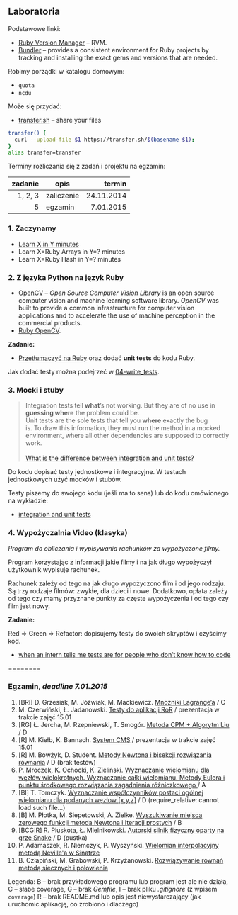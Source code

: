 ## Laboratoria

Podstawowe linki:

* [Ruby Version Manager](http://rvm.io/) – RVM.
* [Bundler](http://bundler.io/) – provides a consistent environment
  for Ruby projects by tracking and installing the exact gems and
  versions that are needed.

Robimy porządki w katalogu domowym:

* `quota`
* `ncdu`

Może się przydać:

* [transfer.sh](https://transfer.sh/) –
  share your files

```sh
transfer() {
  curl --upload-file $1 https://transfer.sh/$(basename $1);
}
alias transfer=transfer
```

Terminy rozliczania się z zadań i projektu na egzamin:

| zadanie | opis       | termin     |
|--------:|----------- |-----------:|
| 1, 2, 3 | zaliczenie | 24.11.2014 |
| 5       | egzamin    |  7.01.2015 |

### 1. Zaczynamy

* [Learn X in Y minutes](http://learnxinyminutes.com/docs/ruby/)
* Learn X=Ruby Arrays in Y=? minutes
* Learn X=Ruby Hash in Y=? minutes


### 2. Z języka Python na język Ruby

* [OpenCV](http://opencv.org/) – *Open Source Computer Vision Library*
  is an open source computer vision and machine learning software
  library. *OpenCV* was built to provide a common infrastructure for
  computer vision applications and to accelerate the use of machine
  perception in the commercial products.
* [Ruby OpenCV](https://github.com/ruby-opencv/ruby-opencv).

**Zadanie:**

* [Przetłumaczyć na Ruby](labs/01-opencv) oraz dodać **unit tests**
  do kodu Ruby.

Jak dodać testy można podejrzeć
w [04-write_tests](https://github.com/egzamin/tar/tree/master/labs/04-write_tests).


### 3. Mocki i stuby

> Integration tests tell **what**’s not working. But they are of no use in<br>
> **guessing where** the problem could be.<br>
> Unit tests are the sole tests that tell you **where** exactly the bug<br>
> is. To draw this information, they must run the method in a mocked<br>
> environment, where all other dependencies are supposed to correctly work.<br>
> <br>
> [What is the difference between integration and unit tests?](http://stackoverflow.com/questions/10752/what-is-the-difference-between-integration-and-unit-tests)

Do kodu dopisać testy jednostkowe i integracyjne.
W testach jednostkowych użyć mocków i stubów.

Testy piszemy do swojego kodu (jeśli ma to sens)
lub do kodu omówionego na wykładzie:

* [integration and unit tests](https://github.com/egzamin/tar/tree/master/labs/05-integration_tests)


### 4. Wypożyczalnia Video (klasyka)

*Program do obliczania i wypisywania rachunków za wypożyczone filmy.*

Program korzystając z informacji jakie filmy i na jak długo
wypożyczył użytkownik wypisuje rachunek.

Rachunek zależy od tego na jak długo wypożyczono film
i od jego rodzaju. Są trzy rodzaje filmów: zwykłe, dla dzieci
i nowe. Dodatkowo, opłata zależy od tego czy mamy przyznane
punkty za częste wypożyczenia i od tego czy film jest nowy.

**Zadanie:**

Red ⇒ Green ⇒ Refactor: dopisujemy testy do swoich skryptów i czyścimy kod.

* [when an intern tells me tests are for people who don’t know how to code](http://thecodinglove.com/post/43737038742/when-an-intern-tells-me-tests-are-for-people-who-dont)

========

### Egzamin, *deadline 7.01.2015*

1. [BRI] D. Grzesiak, M. Jóźwiak, M. Mackiewicz. [Mnożniki Lagrange’a](https://bitbucket.org/mjozwia/interpolation/src) / C
2. M. Czerwiński, Ł. Jadanowski. [Testy do aplikacji RoR](https://github.com/mtczerwinski/railsilla) / prezentacja w trakcie zajęć 15.01
3. [RG] Ł. Jercha, M. Rzepniewski, T. Smogór. [Metoda CPM + Algorytm Liu](https://github.com/ljercha/metodaCPM) / D
4. [R] M. Kiełb, K. Bannach. [System CMS](https://bitbucket.org/mkielb/ucms) / prezentacja w trakcie zajęć 15.01
5. [R] M. Bowżyk, D. Student. [Metody Newtona i bisekcji rozwiązania równania](https://bitbucket.org/PotworZlyBardzo/ruby/src/master/egzamin/) / D (brak testów)
6. P. Mroczek, K. Ochocki, K. Zieliński. [Wyznaczanie wielomianu dla węzłów wielokrotnych. Wyznaczanie całki wielomianu. Metody Eulera i punktu środkowego rozwiązania zagadnienia różniczkowego ](https://github.com/pmroczek/RubyTesting) / A
7. [BI] T. Tomczyk. [Wyznaczanie współczynników postaci ogólnej wielomianu dla podanych węzłow [x,y,z]](https://github.com/tomaszte/tar-egzamin) / D (require_relative: cannot load such file…)
8. [B] M. Płotka, M. Siepetowski, A. Zielke. [Wyszukiwanie miejsca zerowego funkcji metoda Newtona i Iteracji prostych](https://bitbucket.org/psz017/rubyproject) / B
9. [BCGIR] R. Pluskota, Ł. Mielnikowski. [Autorski silnik fizyczny oparty na grze Snake](https://github.com/Whetold/RubyEgzamin) / D (pustka)
10. P. Adamaszek, R. Niemczyk, P. Wyszyński. [Wielomian interpolacyjny metodą Neville'a w Sinatrze](https://github.com/pwyszynski/neville-coeffs)
11. B. Człapiński, M. Grabowski, P. Krzyżanowski. [Rozwiązywanie równań metodą siecznych i połowienia](https://bitbucket.org/Grabarzstg/ruby/src/)


Legenda: B – brak przykładowego programu lub program jest ale nie działa,
  C – słabe coverage,
  G – brak *Gemfile*,
  I – brak pliku *.gitignore* (z wpisem `coverage`)
  R – brak README.md lub opis jest niewystarczający (jak uruchomic aplikację, co zrobiono i dlaczego)
